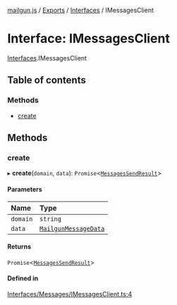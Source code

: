 [mailgun.js](../README.md) / [Exports](../modules.md) / [Interfaces](../modules/Interfaces.md) / IMessagesClient

# Interface: IMessagesClient

[Interfaces](../modules/Interfaces.md).IMessagesClient

## Table of contents

### Methods

- [create](Interfaces.IMessagesClient.md#create)

## Methods

### create

▸ **create**(`domain`, `data`): `Promise`<[`MessagesSendResult`](../modules.md#messagessendresult)\>

#### Parameters

| Name | Type |
| :------ | :------ |
| `domain` | `string` |
| `data` | [`MailgunMessageData`](../modules.md#mailgunmessagedata) |

#### Returns

`Promise`<[`MessagesSendResult`](../modules.md#messagessendresult)\>

#### Defined in

[Interfaces/Messages/IMessagesClient.ts:4](https://github.com/mailgun/mailgun.js/blob/9c77dbb/lib/Interfaces/Messages/IMessagesClient.ts#L4)
